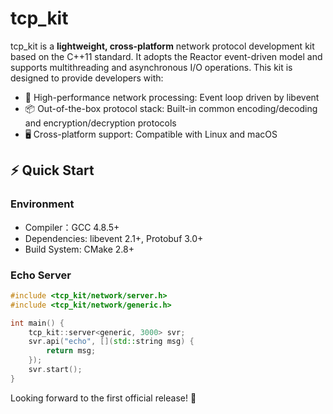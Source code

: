 # tcp_kit

tcp_kit is a **lightweight, cross-platform** network protocol development kit based on the C++11 standard. It adopts the Reactor event-driven model and supports multithreading and asynchronous I/O operations. This kit is designed to provide developers with:

- 🚀 High-performance network processing: Event loop driven by libevent 
- 📦 Out-of-the-box protocol stack: Built-in common encoding/decoding and encryption/decryption protocols
- 🖥️ Cross-platform support: Compatible with Linux and macOS

## ⚡ Quick Start

### Environment
- Compiler：GCC 4.8.5+
- Dependencies: libevent 2.1+, Protobuf 3.0+
- Build System: CMake 2.8+

### Echo Server
```c++
#include <tcp_kit/network/server.h>
#include <tcp_kit/network/generic.h>

int main() {
    tcp_kit::server<generic, 3000> svr;
    svr.api("echo", [](std::string msg) {
        return msg;
    });
    svr.start();
}
```

Looking forward to the first official release! 🍺

